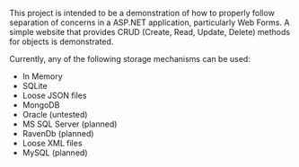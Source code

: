 This project is intended to be a demonstration of how to properly follow separation of concerns in a ASP.NET application, particularly Web Forms. A simple website that provides CRUD (Create, Read, Update, Delete) methods for objects is demonstrated.

Currently, any of the following storage mechanisms can be used:

 - In Memory
 - SQLite
 - Loose JSON files
 - MongoDB
 - Oracle (untested)
 - MS SQL Server (planned)
 - RavenDb (planned)
 - Loose XML files
 - MySQL (planned)
